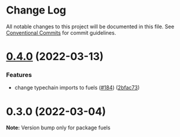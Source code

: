 # Change Log

All notable changes to this project will be documented in this file.
See [Conventional Commits](https://conventionalcommits.org) for commit guidelines.

# [0.4.0](https://github.com/FuelLabs/fuels-ts/compare/v0.3.0...v0.4.0) (2022-03-13)


### Features

* change typechain imports to fuels ([#184](https://github.com/FuelLabs/fuels-ts/issues/184)) ([2bfac73](https://github.com/FuelLabs/fuels-ts/commit/2bfac73742db4888bedacf151f1566b435f561c6))





# 0.3.0 (2022-03-04)

**Note:** Version bump only for package fuels
